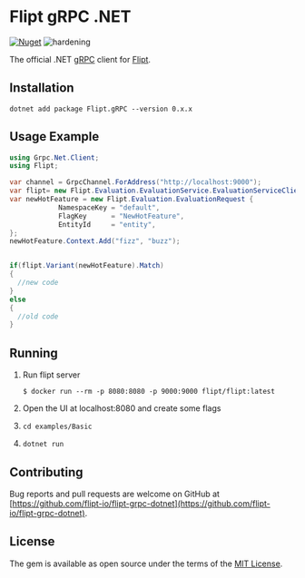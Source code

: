# Flipt gRPC .NET

[![Nuget](https://img.shields.io/nuget/v/flipt.grpc)](https://www.nuget.org/packages/Flipt.gRPC/)
![hardening](https://img.shields.io/badge/status-hardening-orange)

The official .NET [gRPC](https://grpc.io/) client for [Flipt](https://github.com/flipt-io/flipt).

## Installation

```shell
dotnet add package Flipt.gRPC --version 0.x.x
```

## Usage Example

```csharp
using Grpc.Net.Client;
using Flipt;

var channel = GrpcChannel.ForAddress("http://localhost:9000");
var flipt= new Flipt.Evaluation.EvaluationService.EvaluationServiceClient(channel);
var newHotFeature = new Flipt.Evaluation.EvaluationRequest {
            NamespaceKey = "default",
            FlagKey      = "NewHotFeature",
            EntityId     = "entity",
};
newHotFeature.Context.Add("fizz", "buzz");


if(flipt.Variant(newHotFeature).Match)
{
  //new code
}
else
{
  //old code
}
```

## Running

1. Run flipt server

   `$ docker run --rm -p 8080:8080 -p 9000:9000 flipt/flipt:latest`
2. Open the UI at localhost:8080 and create some flags
3. `cd examples/Basic`
4. `dotnet run`

## Contributing

Bug reports and pull requests are welcome on GitHub at [https://github.com/flipt-io/flipt-grpc-dotnet](https://github.com/flipt-io/flipt-grpc-dotnet).

## License

The gem is available as open source under the terms of the [MIT License](https://opensource.org/licenses/MIT).
